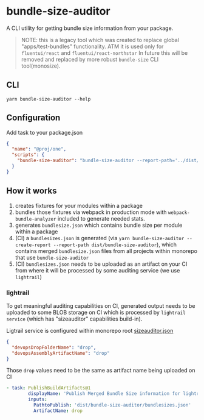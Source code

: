 # bundle-size-auditor

A CLI utility for getting bundle size information from your package.

> NOTE: this is a legacy tool which was created to replace global "apps/test-bundles" functionality.
> ATM it is used only for `fluentui/react` and `fluentui/react-northstar`
> In future this will be removed and replaced by more robust `bundle-size` CLI tool(monosize).

## CLI

`yarn bundle-size-auditor --help`

## Configuration

Add task to your package.json

```json
{
  "name": "@proj/one",
  "scripts": {
    "bundle-size-auditor": "bundle-size-auditor --report-path='../dist/bundle-size-auditor/one'"
  }
}
```

## How it works

1. creates fixtures for your modules within a package
2. bundles those fixtures via webpack in production mode with `webpack-bundle-analyzer` included to generate needed stats.
3. generates `bundlesize.json` which contains bundle size per module within a package
4. (CI) a `bundlesizes.json` is generated (via `yarn bundle-size-auditor --create-report --report-path dist/bundle-size-auditor`), which contains merged `bundlesize.json` files from all projects within monorepo that use `bundle-size-auditor`
5. (CI) `bundlesizes.json` needs to be uploaded as an artifact on your CI from where it will be processed by some auditing service (we use `lightrail`)

### lightrail

To get meaningful auditing capabilities on CI, generated output needs to be uploaded to some BLOB storage on CI which is processed by `lightrail service` (which has "sizeauditor" capabilities build-in).

Ligtrail service is configured within monorepo root [sizeauditor.json](./sizeauditor.json)

```json
{
  "devopsDropFolderName": "drop",
  "devopsAssemblyArtifactName": "drop"
}
```

Those `drop` values need to be the same as artifact name being uploaded on CI

```yml
- task: PublishBuildArtifacts@1
        displayName: 'Publish Merged Bundle Size information for lightrail processing'
        inputs:
          PathtoPublish: 'dist/bundle-size-auditor/bundlesizes.json'
          ArtifactName: drop
```
